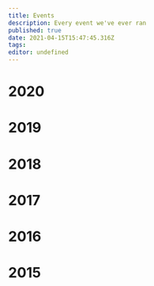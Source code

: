 ```yaml
---
title: Events
description: Every event we've ever ran
published: true
date: 2021-04-15T15:47:45.316Z
tags: 
editor: undefined
---
```


# 2020


# 2019


# 2018


# 2017


# 2016


# 2015
